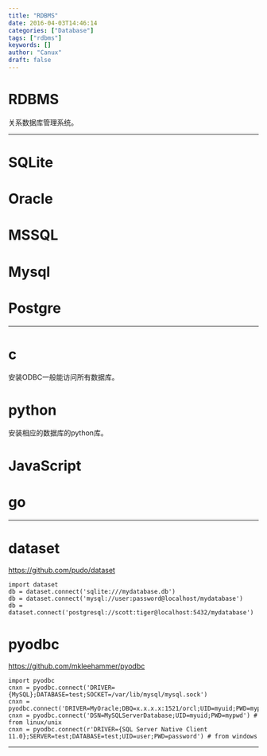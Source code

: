 ```yaml
---
title: "RDBMS"
date: 2016-04-03T14:46:14
categories: ["Database"]
tags: ["rdbms"]
keywords: []
author: "Canux"
draft: false
---
```


# RDBMS

关系数据库管理系统。

***

# SQLite

# Oracle

# MSSQL

# Mysql

# Postgre

***

# c

安装ODBC一般能访问所有数据库。

# python

安装相应的数据库的python库。

# JavaScript

# go

***

# dataset

<https://github.com/pudo/dataset>

    import dataset
    db = dataset.connect('sqlite:///mydatabase.db')
    db = dataset.connect('mysql://user:password@localhost/mydatabase')
    db = dataset.connect('postgresql://scott:tiger@localhost:5432/mydatabase')

# pyodbc

<https://github.com/mkleehammer/pyodbc>

    import pyodbc
    cnxn = pyodbc.connect('DRIVER={MySQL};DATABASE=test;SOCKET=/var/lib/mysql/mysql.sock')
    cnxn = pyodbc.connect('DRIVER=MyOracle;DBQ=x.x.x.x:1521/orcl;UID=myuid;PWD=mypwd')
    cnxn = pyodbc.connect('DSN=MySQLServerDatabase;UID=myuid;PWD=mypwd') # from linux/unix
    cnxn = pyodbc.connect(r'DRIVER={SQL Server Native Client 11.0};SERVER=test;DATABASE=test;UID=user;PWD=password') # from windows

***
